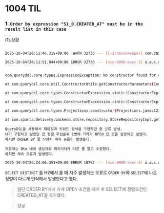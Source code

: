 # 1004 TIL

### 1. `Order by expression "S1_0.CREATED_AT" must be in the result list in this case`
(1).상황
```bash

2025-10-04T20:11:46.319+09:00  WARN 32736 --- [l-1:housekeeper] com.zaxxer.hikari.pool.HikariPool        : HikariPool-1 - Thread starvation or clock leap detected (housekeeper delta=55s164ms249µs100ns).

2025-10-04T20:11:51.044+09:00 ERROR 32736 --- [nio-8080-exec-3] o.a.c.c.C.[.[.[/].[dispatcherServlet]    : Servlet.service() for servlet [dispatcherServlet] in context with path [] threw exception [Request processing failed: com.querydsl.core.types.ExpressionException: No constructor found for class com.sparta.delivery.backend.store.dto.ResGetListStoreDto with parameters: [class java.util.UUID, class java.lang.String, class java.lang.Integer, class java.lang.Double, class java.lang.Integer, class java.lang.Integer, class com.sparta.delivery.backend.store.entity.StoreStatusEnum, class java.lang.Integer]] with root cause


com.querydsl.core.types.ExpressionException: No constructor found for class com.sparta.delivery.backend.store.dto.ResGetListStoreDto with parameters: [class java.util.UUID, class java.lang.String, class java.lang.Integer, class java.lang.Double, class java.lang.Integer, class java.lang.Integer, class com.sparta.delivery.backend.store.entity.StoreStatusEnum, class java.lang.Integer]

at com.querydsl.core.util.ConstructorUtils.getConstructorParameters(ConstructorUtils.java:121) ~[querydsl-core-5.1.0.jar:na]

at com.querydsl.core.types.ConstructorExpression.<init>(ConstructorExpression.java:84) ~[querydsl-core-5.1.0.jar:na]

at com.querydsl.core.types.ConstructorExpression.<init>(ConstructorExpression.java:74) ~[querydsl-core-5.1.0.jar:na]

at com.querydsl.core.types.Projections.constructor(Projections.java:121) ~[querydsl-core-5.1.0.jar:na]

at com.sparta.delivery.backend.store.repository.StoreRepositoryImpl.getStores(StoreRepositoryImpl.java:63) ~[main/:na
```

    QueryDSL을 사용해서 페이징과 키워드 검색을 구현하던 중 오류 발생.
    내가 구현하고 싶었던 건 정렬 우선순위 1번에 가게가 OPEN 인 것을 설정하고 싶었다.
    하지만 ORDER BY 절 작성시 계속 충돌이 발생했다.

    처음에는 Dto 내에 생성자와 파라미터가 다른 줄 알고 수정했다.
    하지만 계속 오류가 발생했다.


```bash
2025-10-04T20:24:06.351+09:00 ERROR 18752 --- [nio-8080-exec-9] o.a.c.c.C.[.[.[/].[dispatcherServlet]    : Servlet.service() for servlet [dispatcherServlet] in context with path [] threw exception [Request processing failed: org.springframework.dao.InvalidDataAccessResourceUsageException: could not prepare statement [Order by expression "CASE WHEN S1_0.STATUS = ?1 THEN ?2 ELSE 1 END" must be in the result list in this case; SQL statement:
```

`SELECT DISTINCT` 를 H2에서 쓸 때 자주 발생하는 오류로 `ORDER BY`와 `SELECT`에 나온 정렬이 다르게 인식해서 발생한다고 했다.

> 일단 ORDER BY에서 가게 OPEN 조건을 제거 후 SELECT에 정렬조건인 CREATED_AT을 추가했다.

> 성공
